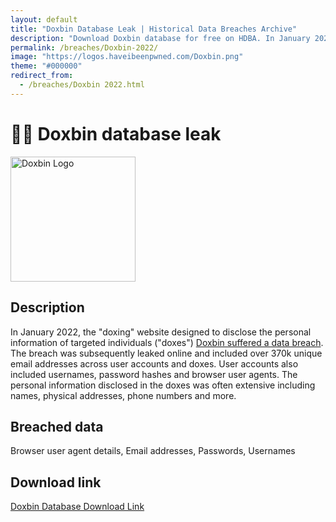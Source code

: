 ```yaml
---
layout: default
title: "Doxbin Database Leak | Historical Data Breaches Archive"
description: "Download Doxbin database for free on HDBA. In January 2022, the doxing website designed to disclose the personal information of targeted individuals (doxes) Doxbin suffered a data breach."
permalink: /breaches/Doxbin-2022/
image: "https://logos.haveibeenpwned.com/Doxbin.png"
theme: "#000000"
redirect_from:
  - /breaches/Doxbin 2022.html
---
```


# 🕵️‍♂️ Doxbin database leak

<img src="https://logos.haveibeenpwned.com/Doxbin.png" alt="Doxbin Logo" width="200" height="200">

## Description

In January 2022, the &quot;doxing&quot; website designed to disclose the personal information of targeted individuals (&quot;doxes&quot;) <a href="https://redirect.trace.rip/?url=https://www.flashpoint-intel.com/blog/doxbin-leak/" target="_blank" rel="noopener">Doxbin suffered a data breach</a>. The breach was subsequently leaked online and included over 370k unique email addresses across user accounts and doxes. User accounts also included usernames, password hashes and browser user agents. The personal information disclosed in the doxes was often extensive including names, physical addresses, phone numbers and more.

## Breached data

Browser user agent details, Email addresses, Passwords, Usernames

## Download link

[Doxbin Database Download Link](https://redirect.trace.rip/?url=https://web.archive.org/web/20230125011725/https://cdn-116.anonfiles.com/k6h9EeSfyb/ddc1d3ff-1674610034/Doxbin.rar)
